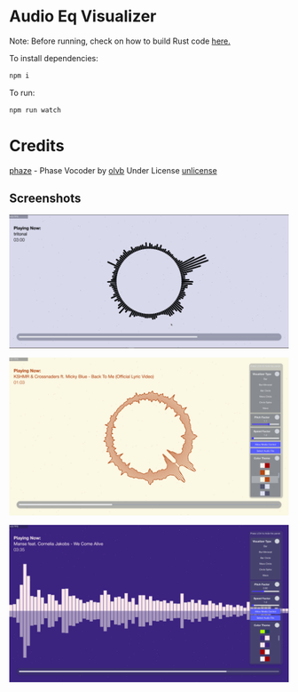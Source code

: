 # Audio Eq Visualizer

Note: Before running, check on how to build Rust code [here.](/wasm-eq/README.md)

To install dependencies:

```bash
npm i
```

To run:

```bash
npm run watch
```

# Credits
[phaze](https://github.com/olvb/phaze/) - Phase Vocoder by [olvb](https://github.com/olvb/) Under License [unlicense](https://unlicense.org/)

## Screenshots
![Image 1](screenshots/Screenshot%20from%202024-09-04%2018-08-16.png)

![Image 2](screenshots/Screenshot%20from%202024-09-09%2000-59-39.png)

![Image 3](screenshots/Screenshot%20from%202024-09-19%2022-17-04.png)
